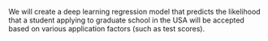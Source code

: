 We will create a deep learning regression model that predicts the likelihood that a student applying to graduate school in the USA will be accepted based on various application factors (such as test scores).
